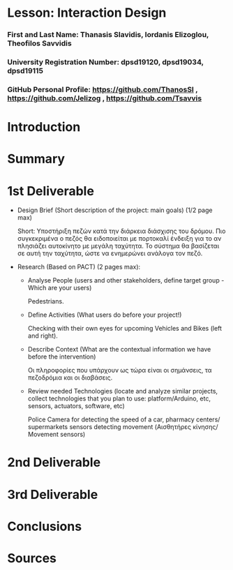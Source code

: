 # Lesson: Interaction Design

### First and Last Name: Thanasis Slavidis, Iordanis Elizoglou, Theofilos Savvidis
### University Registration Number: dpsd19120, dpsd19034, dpsd19115
### GitHub Personal Profile: https://github.com/ThanosSl , https://github.com/Jelizog , https://github.com/Tsavvis

# Introduction

# Summary


# 1st Deliverable
- Design Brief (Short description of the project: main goals) (1/2 page max)
    
    Short: Υποστήριξη πεζών κατά την διάρκεια διάσχισης του δρόμου. Πιο συγκεκριμένα ο πεζός θα ειδοποιείται με πορτοκαλί ένδειξη για το αν πλησιάζει αυτοκίνητο με μεγάλη ταχύτητα. Το σύστημα θα βασίζεται σε αυτή την ταχύτητα, ώστε να ενημερώνει ανάλογα τον πεζό. 
    
- Research (Based on PACT) (2 pages max):
    - Analyse People (users and other stakeholders, define target group - Which are your users)
        
        Pedestrians.
        
    - Define Activities (What users do before your project!)
        
        Checking with their own eyes for upcoming Vehicles and Bikes (left and right).
        
    - Describe Context (What are the contextual information we have before the intervention)
        
        Οι πληροφορίες που υπάρχουν ως τώρα είναι οι σημάνσεις, τα πεζοδρόμια και οι διαβάσεις.
        
    - Review needed Technologies (locate and analyze similar projects, collect technologies that you plan to use: platform/Arduino, etc, sensors, actuators, software, etc)
        
        Police Camera for detecting the speed of a car, pharmacy centers/ supermarkets sensors detecting movement (Αισθητήρες κίνησης/ Movement sensors)

# 2nd Deliverable


# 3rd Deliverable 


# Conclusions


# Sources
